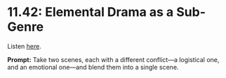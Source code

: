 # 11.42: Elemental Drama as a Sub-Genre 

Listen [here](http://www.writingexcuses.com/2016/10/16/11-42-elemental-drama-as-a-sub-genre/). 

**Prompt:** Take two scenes, each with a different conflict—a logistical one, and an emotional one—and blend them into a single scene.